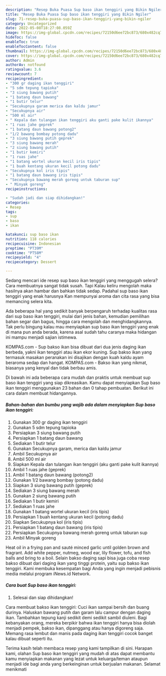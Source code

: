 ```yaml
---
description: "Resep Buka Puasa Sup baso ikan tenggiri yang Bikin Ngiler"
title: "Resep Buka Puasa Sup baso ikan tenggiri yang Bikin Ngiler"
slug: 71-resep-buka-puasa-sup-baso-ikan-tenggiri-yang-bikin-ngiler
category: Uncategorized
date: 2022-05-08T18:27:08.059Z
image: https://img-global.cpcdn.com/recipes/72150d6ee72bc873/680x482cq70/sup-baso-ikan-tenggiri-foto-resep-utama.jpg
hideToc: false
enableToc: true
enableTocContent: false
thumbnail: https://img-global.cpcdn.com/recipes/72150d6ee72bc873/680x482cq70/sup-baso-ikan-tenggiri-foto-resep-utama.jpg
cover: https://img-global.cpcdn.com/recipes/72150d6ee72bc873/680x482cq70/sup-baso-ikan-tenggiri-foto-resep-utama.jpg
author: Admin
authorAv: notfound
ratingvalue: 3.6
reviewcount: 7
recipeingredient:
- "300 gr daging ikan tenggiri"
- "5 sdm tepung tapioka"
- "3 siung bawang putih"
- "1 batang daun bawang"
- "1 butir telur"
- "Secukupnya garam merica dan kaldu jamur"
- "Secukupnya air"
- "500 ml air"
- " Kepala dan tulangan ikan tenggiri aku ganti pake kulit ikannya"
- "1 ruas jahe geprek"
- "1 batang daun bawang potong2"
- "1/2 bawang bombay potong dadu"
- "3 siung bawang putih geprek"
- "3 siung bawang merah"
- "2 siung bawang putih"
- "1 butir kemiri"
- "1 ruas jahe"
- "1 batang wortel ukuran kecil iris tipis"
- "1 buah kentang ukuran kecil potong dadu"
- "Secukupnya kol iris tipis"
- "1 batang daun bawang iris tipis"
- "Secukupnya bawang merah goreng untuk taburan sup"
- " Minyak goreng"
recipeinstructions:

- "Sudah jadi dan siap dihidangkan!"
categories:
- Resep
tags:
- sup
- baso
- ikan

katakunci: sup baso ikan 
nutrition: 118 calories
recipecuisine: Indonesian
preptime: "PT39M"
cooktime: "PT58M"
recipeyield: "4"
recipecategory: Dessert

---
```



Sedang mencari ide resep sup baso ikan tenggiri yang menggugah selera? Cara membuatnya sangat tidak susah. Tapi Kalau keliru mengolah maka hasilnya akan hambar dan bahkan tidak sedap. Padahal sup baso ikan tenggiri yang enak harusnya Kan mempunyai aroma dan cita rasa yang bisa memancing selera kita.


Ada beberapa hal yang sedikit banyak berpengaruh terhadap kualitas rasa dari sup baso ikan tenggiri, mulai dari jenis bahan, kemudian pemilihan bahan segar dan bagus, hingga cara mengolah dan menghidangkannya. Tak perlu bingung kalau mau menyiapkan sup baso ikan tenggiri yang enak di mana pun anda berada, karena asal sudah tahu caranya maka hidangan ini mampu menjadi sajian istimewa.

KOMPAS.com - Sup bakso ikan bisa dibuat dari dua jenis daging ikan berbeda, yakni ikan tenggiri atau ikan ekor kuning. Sup bakso ikan yang termasuk masakan peranakan ini disajikan dengan kuah kaldu ayam beraroma sedap dan hangat. KOMPAS.com - Bakso ikan yang nikmat, biasanya yang kenyal dan tidak berbau amis.


Di bawah ini ada beberapa cara mudah dan praktis untuk membuat sup baso ikan tenggiri yang siap dikreasikan. Kamu dapat menyiapkan Sup baso ikan tenggiri menggunakan 23 bahan dan 0 tahap pembuatan. Berikut ini cara dalam membuat hidangannya.

<!--inarticleads1-->

##### Bahan-bahan dan bumbu yang wajib ada dalam menyiapkan Sup baso ikan tenggiri:

1. Gunakan 300 gr daging ikan tenggiri
1. Gunakan 5 sdm tepung tapioka
1. Persiapkan 3 siung bawang putih
1. Persiapkan 1 batang daun bawang
1. Sediakan 1 butir telur
1. Gunakan Secukupnya garam, merica dan kaldu jamur
1. Ambil Secukupnya air
1. Ambil 500 ml air
1. Siapkan  Kepala dan tulangan ikan tenggiri (aku ganti pake kulit ikannya)
1. Ambil 1 ruas jahe (geprek)
1. Ambil 1 batang daun bawang (potong2)
1. Gunakan 1/2 bawang bombay (potong dadu)
1. Siapkan 3 siung bawang putih (geprek)
1. Sediakan 3 siung bawang merah
1. Gunakan 2 siung bawang putih
1. Sediakan 1 butir kemiri
1. Sediakan 1 ruas jahe
1. Gunakan 1 batang wortel ukuran kecil (iris tipis)
1. Persiapkan 1 buah kentang ukuran kecil (potong dadu)
1. Siapkan Secukupnya kol (iris tipis)
1. Persiapkan 1 batang daun bawang (iris tipis)
1. Persiapkan Secukupnya bawang merah goreng untuk taburan sup
1. Ambil  Minyak goreng


Heat oil in a frying pan and sauté minced garlic until golden brown and fragrant. Add white pepper, nutmeg, wood ear, lily flower, tofu, and fish balls and bring to a boil. Selain bakso daging sapi bisa juga coba resep bakso dibuat dari daging ikan yang tinggi protein, yaitu sup bakso ikan tenggiri. Kami membuka kesempatan bagi Anda yang ingin menjadi pebisnis media melalui program iNews.id Network. 

<!--inarticleads2-->

##### Cara buat Sup baso ikan tenggiri:


1. Selesai dan siap dihidangkan!

Cara membuat bakso ikan tenggiri: Cuci ikan sampai bersih dan buang durinya. Haluskan bawang putih dan garam lalu campur dengan daging ikan. Tambahkan tepung kanji sedikit demi sedikit sambil diuleni. Bagi kebanyakan orang, mereka berpikir bahwa ikan tenggiri hanya bisa diolah menjadi pempek, bakso ikan, dipanggang atau hanya digoreng saja. Memang rasa lembut dan manis pada daging ikan tenggiri cocok banget kalau dibuat seperti itu. 

Terima kasih telah membaca resep yang kami tampilkan di sini. Harapan kami, olahan Sup baso ikan tenggiri yang mudah di atas dapat membantu kamu menyiapkan makanan yang lezat untuk keluarga/teman ataupun menjadi ide bagi anda yang berkeinginan untuk berjualan makanan. Selamat menikmati

